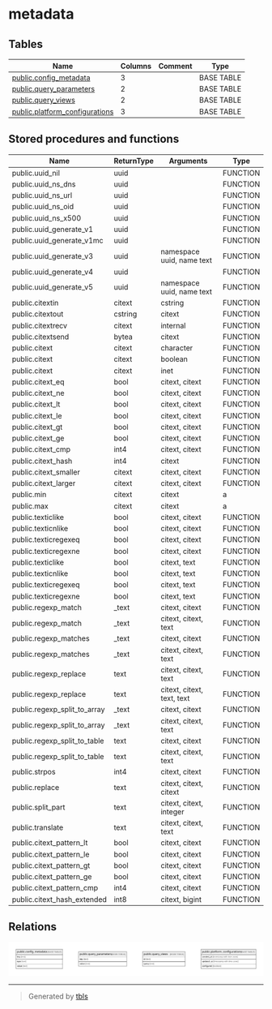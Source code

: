 # metadata

## Tables

| Name | Columns | Comment | Type |
| ---- | ------- | ------- | ---- |
| [public.config_metadata](public.config_metadata.md) | 3 |  | BASE TABLE |
| [public.query_parameters](public.query_parameters.md) | 2 |  | BASE TABLE |
| [public.query_views](public.query_views.md) | 2 |  | BASE TABLE |
| [public.platform_configurations](public.platform_configurations.md) | 3 |  | BASE TABLE |

## Stored procedures and functions

| Name | ReturnType | Arguments | Type |
| ---- | ------- | ------- | ---- |
| public.uuid_nil | uuid |  | FUNCTION |
| public.uuid_ns_dns | uuid |  | FUNCTION |
| public.uuid_ns_url | uuid |  | FUNCTION |
| public.uuid_ns_oid | uuid |  | FUNCTION |
| public.uuid_ns_x500 | uuid |  | FUNCTION |
| public.uuid_generate_v1 | uuid |  | FUNCTION |
| public.uuid_generate_v1mc | uuid |  | FUNCTION |
| public.uuid_generate_v3 | uuid | namespace uuid, name text | FUNCTION |
| public.uuid_generate_v4 | uuid |  | FUNCTION |
| public.uuid_generate_v5 | uuid | namespace uuid, name text | FUNCTION |
| public.citextin | citext | cstring | FUNCTION |
| public.citextout | cstring | citext | FUNCTION |
| public.citextrecv | citext | internal | FUNCTION |
| public.citextsend | bytea | citext | FUNCTION |
| public.citext | citext | character | FUNCTION |
| public.citext | citext | boolean | FUNCTION |
| public.citext | citext | inet | FUNCTION |
| public.citext_eq | bool | citext, citext | FUNCTION |
| public.citext_ne | bool | citext, citext | FUNCTION |
| public.citext_lt | bool | citext, citext | FUNCTION |
| public.citext_le | bool | citext, citext | FUNCTION |
| public.citext_gt | bool | citext, citext | FUNCTION |
| public.citext_ge | bool | citext, citext | FUNCTION |
| public.citext_cmp | int4 | citext, citext | FUNCTION |
| public.citext_hash | int4 | citext | FUNCTION |
| public.citext_smaller | citext | citext, citext | FUNCTION |
| public.citext_larger | citext | citext, citext | FUNCTION |
| public.min | citext | citext | a |
| public.max | citext | citext | a |
| public.texticlike | bool | citext, citext | FUNCTION |
| public.texticnlike | bool | citext, citext | FUNCTION |
| public.texticregexeq | bool | citext, citext | FUNCTION |
| public.texticregexne | bool | citext, citext | FUNCTION |
| public.texticlike | bool | citext, text | FUNCTION |
| public.texticnlike | bool | citext, text | FUNCTION |
| public.texticregexeq | bool | citext, text | FUNCTION |
| public.texticregexne | bool | citext, text | FUNCTION |
| public.regexp_match | _text | citext, citext | FUNCTION |
| public.regexp_match | _text | citext, citext, text | FUNCTION |
| public.regexp_matches | _text | citext, citext | FUNCTION |
| public.regexp_matches | _text | citext, citext, text | FUNCTION |
| public.regexp_replace | text | citext, citext, text | FUNCTION |
| public.regexp_replace | text | citext, citext, text, text | FUNCTION |
| public.regexp_split_to_array | _text | citext, citext | FUNCTION |
| public.regexp_split_to_array | _text | citext, citext, text | FUNCTION |
| public.regexp_split_to_table | text | citext, citext | FUNCTION |
| public.regexp_split_to_table | text | citext, citext, text | FUNCTION |
| public.strpos | int4 | citext, citext | FUNCTION |
| public.replace | text | citext, citext, citext | FUNCTION |
| public.split_part | text | citext, citext, integer | FUNCTION |
| public.translate | text | citext, citext, text | FUNCTION |
| public.citext_pattern_lt | bool | citext, citext | FUNCTION |
| public.citext_pattern_le | bool | citext, citext | FUNCTION |
| public.citext_pattern_gt | bool | citext, citext | FUNCTION |
| public.citext_pattern_ge | bool | citext, citext | FUNCTION |
| public.citext_pattern_cmp | int4 | citext, citext | FUNCTION |
| public.citext_hash_extended | int8 | citext, bigint | FUNCTION |

## Relations

![er](schema.svg)

---

> Generated by [tbls](https://github.com/k1LoW/tbls)
